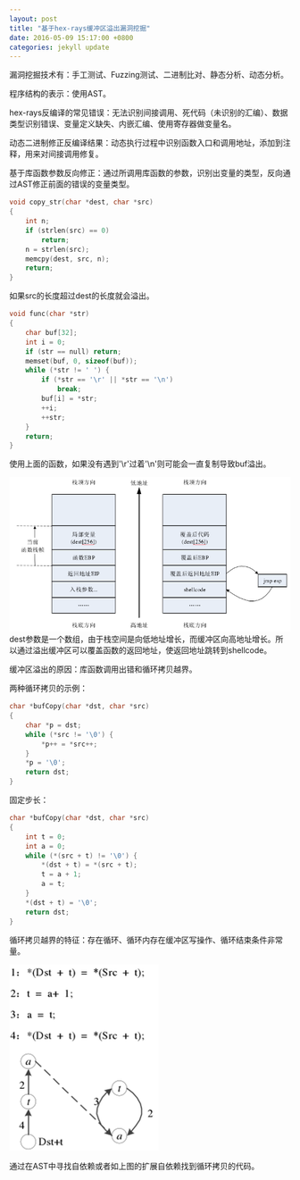 ```yaml
---
layout: post
title: "基于hex-rays缓冲区溢出漏洞挖掘"
date: 2016-05-09 15:17:00 +0800
categories: jekyll update
---
```

漏洞挖掘技术有：手工测试、Fuzzing测试、二进制比对、静态分析、动态分析。

程序结构的表示：使用AST。

hex-rays反编译的常见错误：无法识别间接调用、死代码（未识别的汇编）、数据类型识别错误、变量定义缺失、内嵌汇编、使用寄存器做变量名。

动态二进制修正反编译结果：动态执行过程中识别函数入口和调用地址，添加到注释，用来对间接调用修复。

基于库函数参数反向修正：通过所调用库函数的参数，识别出变量的类型，反向通过AST修正前面的错误的变量类型。

```c
void copy_str(char *dest, char *src)
{
    int n;
    if (strlen(src) == 0)
        return;
    n = strlen(src);
    memcpy(dest, src, n);
    return;
}
```
如果src的长度超过dest的长度就会溢出。

```c
void func(char *str)
{
    char buf[32];
    int i = 0;
    if (str == null) return;
    memset(buf, 0, sizeof(buf));
    while (*str != ' ') {
        if (*str == '\r' || *str == '\n')
            break;
        buf[i] = *str;
        ++i;
        ++str;
    }
    return;
}
```
使用上面的函数，如果没有遇到'\r'过着'\n'则可能会一直复制导致buf溢出。

![stackoverflow](/image/stackoverflow.png)
dest参数是一个数组，由于栈空间是向低地址增长，而缓冲区向高地址增长。所以通过溢出缓冲区可以覆盖函数的返回地址，使返回地址跳转到shellcode。

缓冲区溢出的原因：库函数调用出错和循环拷贝越界。

两种循环拷贝的示例：

```c
char *bufCopy(char *dst, char *src)
{
    char *p = dst;
    while (*src != '\0') {
        *p++ = *src++;
    }
    *p = '\0';
    return dst;
}
```
固定步长：

```c
char *bufCopy(char *dst, char *src)
{
    int t = 0;
    int a = 0;
    while (*(src + t) != '\0') {
        *(dst + t) = *(src + t);
        t = a + 1;
        a = t;
    }
    *(dst + t) = '\0';
    return dst;
}
```

循环拷贝越界的特征：存在循环、循环内存在缓冲区写操作、循环结束条件非常量。

![ud-chain](/image/ud-chain.png)

通过在AST中寻找自依赖或者如上图的扩展自依赖找到循环拷贝的代码。
